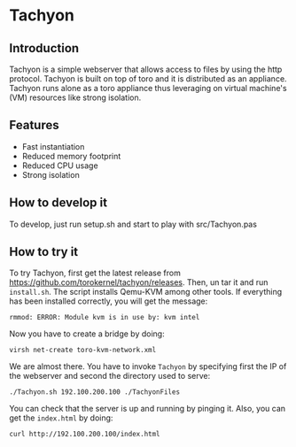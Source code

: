 # Tachyon

## Introduction
Tachyon is a simple webserver that allows access to files by using the http protocol. Tachyon is built on top of toro and it is distributed as an appliance. Tachyon runs alone as a toro appliance thus leveraging on virtual machine's (VM) resources like strong isolation.  

## Features
* Fast instantiation 
* Reduced memory footprint
* Reduced CPU usage
* Strong isolation

## How to develop it
To develop, just run setup.sh and start to play with src/Tachyon.pas

## How to try it
To try Tachyon, first get the latest release from https://github.com/torokernel/tachyon/releases. Then, un tar it and run `install.sh`. The script installs Qemu-KVM among other tools. If everything has been installed correctly, you will get the message:

`rmmod: ERROR: Module kvm is in use by: kvm intel`

Now you have to create a bridge by doing: 

`virsh net-create toro-kvm-network.xml`

We are almost there. You have to invoke `Tachyon` by specifying first the IP of the webserver and second the directory used to serve:
 
`./Tachyon.sh 192.100.200.100 ./TachyonFiles`

You can check that the server is up and running by pinging it. Also, you can get the `index.html`  by doing:

`curl http://192.100.200.100/index.html` 
